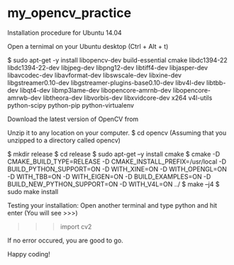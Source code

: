 # my_opencv_practice
Installation procedure for Ubuntu 14.04

Open a ternimal on your Ubuntu desktop (Ctrl + Alt + t)

$ sudo apt-get -y install libopencv-dev build-essential cmake libdc1394-22 libdc1394-22-dev libjpeg-dev libpng12-dev libtiff4-dev libjasper-dev libavcodec-dev libavformat-dev libswscale-dev libxine-dev libgstreamer0.10-dev libgstreamer-plugins-base0.10-dev libv4l-dev libtbb-dev libqt4-dev libmp3lame-dev libopencore-amrnb-dev libopencore-amrwb-dev libtheora-dev libvorbis-dev libxvidcore-dev x264 v4l-utils python-scipy python-pip python-virtualenv

Download the latest version of OpenCV from 

Unzip it to any location on your computer.
$ cd opencv (Assuming that you unzipped to a directory called opencv)

$ mkdir release
$ cd release
$ sudo apt-get –y install cmake
$ cmake -D CMAKE_BUILD_TYPE=RELEASE -D CMAKE_INSTALL_PREFIX=/usr/local -D BUILD_PYTHON_SUPPORT=ON -D WITH_XINE=ON -D WITH_OPENGL=ON -D WITH_TBB=ON -D WITH_EIGEN=ON -D BUILD_EXAMPLES=ON -D BUILD_NEW_PYTHON_SUPPORT=ON -D WITH_V4L=ON ../ 
$ make –j4
$ sudo make install

Testing your installation:
Open another terminal and type python and hit enter (You will see >>>)
>>> import cv2

If no error occured, you are good to go. 

Happy coding! 
